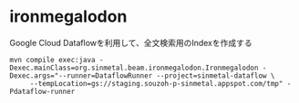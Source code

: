 # ironmegalodon

Google Cloud Dataflowを利用して、全文検索用のIndexを作成する

```
mvn compile exec:java -Dexec.mainClass=org.sinmetal.beam.ironmegalodon.Ironmegalodon -Dexec.args="--runner=DataflowRunner --project=sinmetal-dataflow \
     --tempLocation=gs://staging.souzoh-p-sinmetal.appspot.com/tmp" -Pdataflow-runner
```